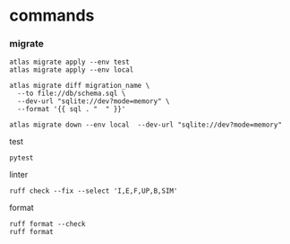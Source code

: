 # commands

### migrate
```shell
atlas migrate apply --env test
atlas migrate apply --env local
```

```shell
atlas migrate diff migration_name \
  --to file://db/schema.sql \
  --dev-url "sqlite://dev?mode=memory" \
  --format '{{ sql . "  " }}'

atlas migrate down --env local  --dev-url "sqlite://dev?mode=memory"
```

test
```shell
pytest
```

linter
```shell
ruff check --fix --select 'I,E,F,UP,B,SIM'
```

format
```shell
ruff format --check
ruff format
```
